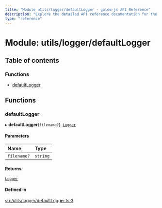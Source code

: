 ```yaml
---
title: "Module utils/logger/defaultLogger - golem-js API Reference"
description: "Explore the detailed API reference documentation for the Module utils/logger/defaultLogger within the golem-js SDK for the Golem Network."
type: "reference"
---
```

# Module: utils/logger/defaultLogger

## Table of contents

### Functions

- [defaultLogger](utils_logger_defaultLogger#defaultlogger)

## Functions

### defaultLogger

▸ **defaultLogger**(`filename?`): [`Logger`](../interfaces/utils_logger_logger.Logger)

#### Parameters

| Name | Type |
| :------ | :------ |
| `filename?` | `string` |

#### Returns

[`Logger`](../interfaces/utils_logger_logger.Logger)

#### Defined in

[src/utils/logger/defaultLogger.ts:3](https://github.com/golemfactory/golem-js/blob/9a9dd80/src/utils/logger/defaultLogger.ts#L3)
